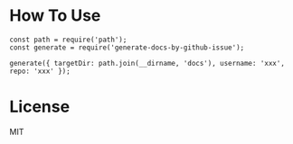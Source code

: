 # How To Use

```
const path = require('path');
const generate = require('generate-docs-by-github-issue');

generate({ targetDir: path.join(__dirname, 'docs'), username: 'xxx', repo: 'xxx' });
```

# License

MIT